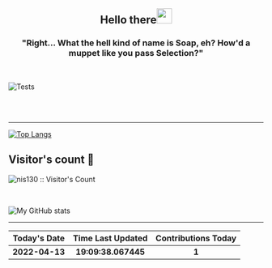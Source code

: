 
<h2 align="center">Hello there<img src="https://user-images.githubusercontent.com/88626025/135751180-b3d128a5-ba6f-496d-a6d0-1503b568ee88.gif" width="30px"></h2>
<h3 align="center" margin=30px>
"Right… What the hell kind of name is Soap, eh? How'd a muppet like you pass Selection?"
</h3>

<br>

![Tests](https://github.com/hDmtP/hDmtP/actions/workflows/main.yml/badge.svg)

<br>
<br>



<hr>

[![Top Langs](https://github-readme-stats.vercel.app/api/top-langs/?username=hDmtP&langs_count=12)](https://github.com/hDmtP/github-readme-stats)

<h2> Visitor's count 👀</h2>

<p><img src="https://profile-counter.glitch.me/{nis130}/count.svg" alt="nis130 :: Visitor's Count" /></p>

<br>

![My GitHub stats](https://github-readme-stats.vercel.app/api?username=hdmtp&show_icons=true&theme=radical) 

<hr>


Today's Date | Time Last Updated      | Contributions Today
:--------------:|:----------------:|:-------------:
**2022-04-13**| **19:09:38.067445** | **1**